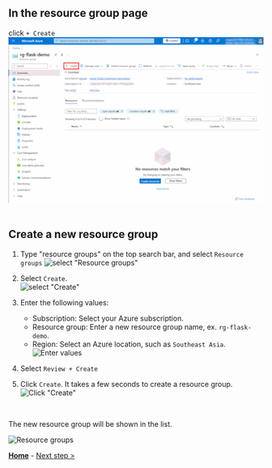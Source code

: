 ## In the resource group page
click `+ Create` <br>
![+ Create](click_create.png)
<br>
<br>

## Create a new resource group
1. Type "resource groups" on the top search bar, and select `Resource groups`
   ![select "Resource groups"](select_resource_groups.png)
   
2. Select `Create`.<br>
   ![select "Create"](select_create_resource_groups.png)
  
4. Enter the following values:
   * Subscription:  Select your Azure subscription.
   * Resource group:  Enter a new resource group name, ex. `rg-flask-demo`.
   * Region:  Select an Azure location, such as `Southeast Asia`.<br>
   ![Enter values](create_a_resource_group.png)

5. Select `Review + Create`

6. Click `Create`. It takes a few seconds to create a resource group.<br>
   ![Click "Create"](create_a_resource_group2.png)
<br>

The new resource group will be shown in the list.<br>

![Resource groups](list_resource_groups.png)

**[Home](../README.md)** - [Next step >](../Step.1/Create_PostgreSQL_database.md)

